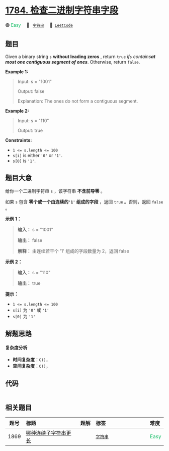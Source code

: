 # [1784. 检查二进制字符串字段](https://leetcode.com/problems/check-if-binary-string-has-at-most-one-segment-of-ones)

🟢 <font color=#15bd66>Easy</font>&emsp; 🔖&ensp; [`字符串`](/leetcode/outline/tag/string.md)&emsp; 🔗&ensp;[`LeetCode`](https://leetcode.com/problems/check-if-binary-string-has-at-most-one-segment-of-ones)


## 题目

Given a binary string `s` **​​​​​without leading zeros** , return `true`​​​
_if_`s` _contains**at most one contiguous segment of ones**_. Otherwise,
return `false`.



**Example 1:**

> Input: s = "1001"
> 
> Output: false
> 
> Explanation: The ones do not form a contiguous segment.

**Example 2:**

> Input: s = "110"
> 
> Output: true



**Constraints:**

  * `1 <= s.length <= 100`
  * `s[i]`​​​​ is either `'0'` or `'1'`.
  * `s[0]` is `'1'`.


## 题目大意

给你一个二进制字符串 `s` ，该字符串 **不含前导零** 。

如果 `s` 包含 **零个或一个由连续的`'1'` 组成的字段** ，返回 `true`​​​ 。否则，返回 `false` 。



**示例 1：**

> 
> 
> 
> 
> 
> **输入：** s = "1001"
> 
> **输出：** false
> 
> **解释：** 由连续若干个 '1' 组成的字段数量为 2，返回 false
> 
> 

**示例 2：**

> 
> 
> 
> 
> 
> **输入：** s = "110"
> 
> **输出：** true



**提示：**

  * `1 <= s.length <= 100`
  * `s[i]`​​​​ 为 `'0'` 或 `'1'`
  * `s[0]` 为 `'1'`


## 解题思路

#### 复杂度分析

- **时间复杂度**：`O()`，
- **空间复杂度**：`O()`，

## 代码

```javascript

```

## 相关题目

| 题号 | 标题 | 题解 | 标签 | 难度 |
| :------: | :------ | :------: | :------ | :------ |
| 1869 | [哪种连续子字符串更长](https://leetcode.com/problems/longer-contiguous-segments-of-ones-than-zeros) |  |  [`字符串`](/leetcode/outline/tag/string.md) | <font color=#15bd66>Easy</font> |

<style>
.blue {
    background-color: #096dd9;
    padding: 0.25rem 0.5rem;
    margin: 0;
    font-size: 0.85em;
    border-radius: 3px;
    color: white;
    font-weight: 500;
}
table th:first-of-type { width: 10%; }
table th:nth-of-type(2) { width: 35%; }
table th:nth-of-type(3) { width: 10%; }
table th:nth-of-type(4) { width: 35%; }
table th:nth-of-type(5) { width: 10%; }
</style>
